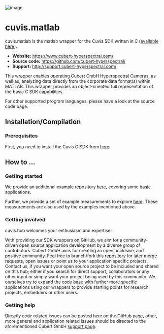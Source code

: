 ![image](https://camo.githubusercontent.com/9fc396a08b84779ea0f78a4085e96bee6035fca702cd382f38cb661fa1ff1d0c/68747470733a2f2f7777772e7370656374726f6578706f2e636f6d2f77702d636f6e74656e742f75706c6f6164732f323031382f30372f637562657274323031382e706e67)


# cuvis.matlab
cuvis.matlab is the matlab wrapper for the Cuvis SDK written in C ([available here](https://github.com/cubert-hyperspectral/cuvis.sdk)).
- **Website:** https://www.cubert-hyperspectral.com/
- **Source code:** https://github.com/cubert-hyperspectral/
- **Support:** http://support.cubert-hyperspectral.com/

This wrapper enables operating Cubert GmbH Hyperspectral Cameras, as well as, 
analyzing data directly from the corporate data format(s) within MATLAB.
This wrapper provides an object-oriented full representation of the basic C SDK 
capabilities.

For other supported program languages, please have a look at the 
source code page.

## Installation/Compilation

### Prerequisites

First, you need to install the Cuvis C SDK from [here](https://cloud.cubert-gmbh.de/s/q3YiPZPJe5oXziZ).


## How to ...

### Getting started
We provide an additional example repository [here](https://github.com/cubert-hyperspectral/cuvis.matlab.examples),
covering some basic applications.

Further, we provide a set of example measurements to explore [here](https://cloud.cubert-gmbh.de/s/SrkSRja5FKGS2Tw).
These measurements are also used by the examples mentioned above.


### Getting involved
cuvis.hub welcomes your enthusiasm and expertise!

With providing our SDK wrappers on GitHub, we aim for a community-driven open 
source application development by a diverse group of contributors.
Cubert GmbH aims for creating an open, inclusive, and positive community.
Feel free to branch/fork this repository for later merge requests, open 
issues or point us to your application specific projects.
Contact us, if you want your open source project to be included and shared 
on this hub; either if you search for direct support, collaborators or any 
other input or simply want your project being used by this community.
We ourselves try to expand the code base with further more specific 
applications using our wrappers to provide starting points for research 
projects, embedders or other users.

### Getting help

Directly code related issues can be posted here on the GitHub page, other, more 
general and application related issues should be directed to the 
aforementioned Cubert GmbH [support page](http://support.cubert-hyperspectral.com/).
